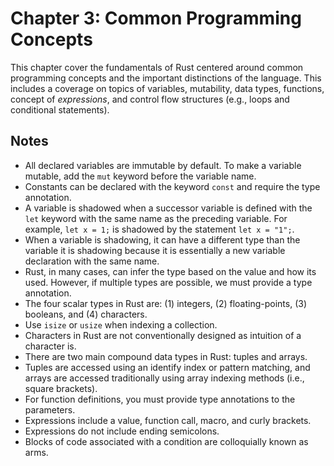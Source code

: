 # Chapter 3: Common Programming Concepts

This chapter cover the fundamentals of Rust centered around common programming concepts and the important distinctions of the language. This includes a coverage on topics of variables, mutability, data types, functions, concept of *expressions*, and control flow structures (e.g., loops and conditional statements).

## Notes

- All declared variables are immutable by default. To make a variable mutable, add the `mut` keyword before the variable name.
- Constants can be declared with the keyword `const` and require the type annotation.
- A variable is shadowed when a successor variable is defined with the `let` keyword with the same name as the preceding variable. For example, `let x = 1;` is shadowed by the statement `let x = "1";`.
- When a variable is shadowing, it can have a different type than the variable it is shadowing because it is essentially a new variable declaration with the same name.
- Rust, in many cases, can infer the type based on the value and how its used. However, if multiple types are possible, we must provide a type annotation.
- The four scalar types in Rust are: (1) integers, (2) floating-points, (3) booleans, and (4) characters.
- Use `isize` or `usize` when indexing a collection.
- Characters in Rust are not conventionally designed as intuition of a character is.
- There are two main compound data types in Rust: tuples and arrays.
- Tuples are accessed using an identify index or pattern matching, and arrays are accessed traditionally using array indexing methods (i.e., square brackets).
- For function definitions, you must provide type annotations to the parameters.
- Expressions include a value, function call, macro, and curly brackets.
- Expressions do not include ending semicolons.
- Blocks of code associated with a condition are colloquially known as arms.
